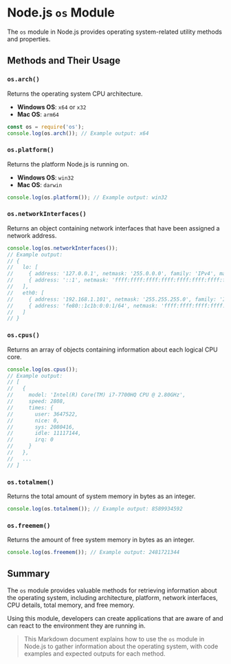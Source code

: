 # Node.js `os` Module

The `os` module in Node.js provides operating system-related utility methods and properties.

## Methods and Their Usage

### `os.arch()`

Returns the operating system CPU architecture.

- **Windows OS**: `x64` or `x32`
- **Mac OS**: `arm64`

```js
const os = require('os');
console.log(os.arch()); // Example output: x64
```

### `os.platform()`

Returns the platform Node.js is running on.

- **Windows OS**: `win32`
- **Mac OS**: `darwin`

```js
console.log(os.platform()); // Example output: win32
```

### `os.networkInterfaces()`

Returns an object containing network interfaces that have been assigned a network address.

```js
console.log(os.networkInterfaces()); 
// Example output: 
// {
//   lo: [
//     { address: '127.0.0.1', netmask: '255.0.0.0', family: 'IPv4', mac: '00:00:00:00:00:00', internal: true },
//     { address: '::1', netmask: 'ffff:ffff:ffff:ffff:ffff:ffff:ffff:ffff', family: 'IPv6', mac: '00:00:00:00:00:00', internal: true }
//   ],
//   eth0: [
//     { address: '192.168.1.101', netmask: '255.255.255.0', family: 'IPv4', mac: 'de:ad:be:ef:ca:fe', internal: false },
//     { address: 'fe80::1c1b:0:0:1/64', netmask: 'ffff:ffff:ffff:ffff::', family: 'IPv6', mac: 'de:ad:be:ef:ca:fe', internal: false }
//   ]
// }
```

### `os.cpus()`

Returns an array of objects containing information about each logical CPU core.

```js
console.log(os.cpus()); 
// Example output: 
// [
//   {
//     model: 'Intel(R) Core(TM) i7-7700HQ CPU @ 2.80GHz',
//     speed: 2808,
//     times: {
//       user: 3647522,
//       nice: 0,
//       sys: 2080416,
//       idle: 11117144,
//       irq: 0
//     }
//   },
//   ...
// ]
```

### `os.totalmem()`

Returns the total amount of system memory in bytes as an integer.

```js
console.log(os.totalmem()); // Example output: 8589934592
```

### `os.freemem()`

Returns the amount of free system memory in bytes as an integer.

```js
console.log(os.freemem()); // Example output: 2481721344
```

## Summary

The `os` module provides valuable methods for retrieving information about the operating system, including architecture, platform, network interfaces, CPU details, total memory, and free memory.

Using this module, developers can create applications that are aware of and can react to the environment they are running in.


> This Markdown document explains how to use the `os` module in Node.js to gather information about the operating system, with code examples and expected outputs for each method.
